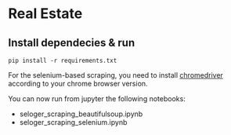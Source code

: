 # Real Estate


## Install dependecies & run

```
pip install -r requirements.txt
```

For the selenium-based scraping, you need to install [chromedriver](https://chromedriver.chromium.org/downloads) according to your chrome browser version.

You can now run from jupyter the following notebooks:
- seloger_scraping_beautifulsoup.ipynb
- seloger_scraping_selenium.ipynb
